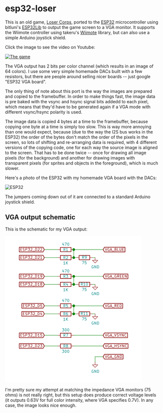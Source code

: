 # esp32-loser

This is an old game, [Loser Corps](https://github.com/moefh/loser-corps),
ported to the [ESP32](https://www.espressif.com/en/products/socs/esp32) microcontroller
using bitluni's [ESP32Lib](https://github.com/bitluni/ESP32Lib) to output the game
screen to a VGA monitor. It supports the Wiimote controller using takeru's
[Wiimote](https://github.com/takeru/Wiimote) library, but can also use a simple
Arduino joystick shield.

Click the image to see the video on Youtube:

[![The game](images/loser1.jpg)](https://www.youtube.com/watch?v=BvJ3HLKo6p4)

The VGA output has 2 bits per color channel (which results in an image of 64 colors). I use
some very simple homemade DACs built with a few resistors, but there are people around selling
nicer boards -- just google "ESP32 VGA board".

The only thing of note about this port is the way the images are prepared and copied to the
framebuffer. In order to make things fast, the image data is pre baked with the vsync and hsync
signal bits addedd to each pixel, which means that they'd have to be generated again if a VGA
mode with different vsync/hsync polarity is used.

The image data is copied 4 bytes at a time to the framebuffer, because copying one byte at a
time is simply too slow. This is way more annoying than one would expect, because (due to the
way the I2S bus works in the ESP32) the order of the bytes don't match the order of the pixels
in the screen, so lots of shifting and re-arranging data is required, with 4 different versions
of the copying code, one for each way the source image is aligned to the screen. That has to be
done twice -- once for drawing all image pixels (for the background) and another for drawing
images with transparent pixels (for sprites and objects in the foreground), which is much slower.

Here's a photo of the ESP32 with my homemade VGA board with the DACs:

![ESP32](images/loser2.jpg)

The jumpers coming down out of it are connected to a standard Arduino joystick shield.

## VGA output schematic

This is the schematic for my VGA output:

![VGA output schematic](images/schematic-vga-out.png)

I'm pretty sure my attempt at matching the impedance VGA monitors (75 ohms) is not
really right, but this setup does produce correct voltage levels (it outputs 0.63V
for full color intensity, where VGA specifies 0.7V). In any case, the image looks
nice enough.
